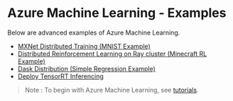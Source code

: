 # Azure Machine Learning - Examples

Below are advanced examples of Azure Machine Learning.

- [MXNet Distributed Training (MNIST Example)](./azureml_mxnet_distributed.ipynb)
- [Distributed Reinforcement Learning on Ray cluster (Minecraft RL Example)](./azureml_minecraft_rl_ray_cluster.ipynb)
- [Dask Distribution (Simple Regression Example)](./azureml_dask_distributed.ipynb)
- [Deploy TensorRT Inferencing](./azureml_tensorrt_inference.ipynb)

> Note : To begin with Azure Machine Learning, see [tutorials](https://github.com/tsmatz/azureml-tutorial).
